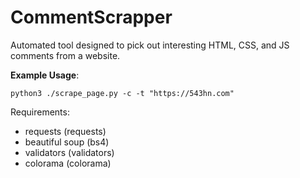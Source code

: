 # CommentScrapper

Automated tool designed to pick out interesting HTML, CSS, and JS comments from a website.  

__Example Usage__:

```
python3 ./scrape_page.py -c -t "https://543hn.com"
```

Requirements:
- requests (requests)
- beautiful soup (bs4)
- validators (validators)
- colorama (colorama)
